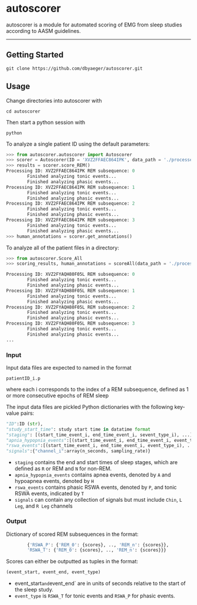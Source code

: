 # autoscorer
autoscorer is a module for automated scoring of EMG from sleep studies according to AASM guidelines.
___________________________________________________________________________________________________

## Getting Started

`git clone https://github.com/dbyaeger/autoscorer.git`

## Usage

Change directories into autoscorer with

`cd autoscorer`

Then start a python session with

`python`

To analyze a single patient ID using the default parameters:

```python
>>> from autoscorer.autoscorer import Autoscorer
>>> scorer = Autoscorer(ID = 'XVZ2FFAEC864IPK', data_path = './processed_data/processed')
>>> results = scorer.score_REM()
Processing ID: XVZ2FFAEC864IPK REM subsequence: 0
        Finished analyzing tonic events...
        Finished analyzing phasic events...
Processing ID: XVZ2FFAEC864IPK REM subsequence: 1
        Finished analyzing tonic events...
        Finished analyzing phasic events...
Processing ID: XVZ2FFAEC864IPK REM subsequence: 2
        Finished analyzing tonic events...
        Finished analyzing phasic events...
Processing ID: XVZ2FFAEC864IPK REM subsequence: 3
        Finished analyzing tonic events...
        Finished analyzing phasic events...
>>> human_annotations = scorer.get_annotations()
```

To analyze all of the patient files in a directory:

```python
>>> from autoscorer.Score_All
>>> scoring_results, human_annotations = scoreAll(data_path = './processed_data/processed')

Processing ID: XVZ2FYAQH80F05L REM subsequence: 0
        Finished analyzing tonic events...
        Finished analyzing phasic events...
Processing ID: XVZ2FYAQH80F05L REM subsequence: 1
        Finished analyzing tonic events...
        Finished analyzing phasic events...
Processing ID: XVZ2FYAQH80F05L REM subsequence: 2
        Finished analyzing tonic events...
        Finished analyzing phasic events...
Processing ID: XVZ2FYAQH80F05L REM subsequence: 3
        Finished analyzing tonic events...
        Finished analyzing phasic events...
...
```

### Input

Input data files are expected to named in the format

`patientID_i.p`

where each i corresponds to the index of a REM subsequence, defined as 1 or more consecutive epochs of REM sleep

The input data files are pickled Python dictionaries with the following key-value pairs:

```python
"ID":ID (str),
"study_start_time": study start time in datatime format
"staging": [(start_time_event_i, end_time_event_i, sevent_type_i), ...] (float, float, str)
"apnia_hypopnia_events":[(start_time_event_i, end_time_event_i, event_type_i), ] (float, float, str)
"rswa_events":[(start_time_event_i, end_time_event_i, event_type_i), ...] (float, float, str)
"signals":{"channel_i":array(n_seconds, sampling_rate)}
```

* `staging` contains the end and start times of sleep stages, which are defined as `R` or REM and 
`N` for non-REM. 
* `apnia_hypopnia_events` contains apnea events, denoted by `A` and hypoapnea events, denoted by `H`
* `rswa_events` contains phasic RSWA events, denoted by `P`, and tonic RSWA events, indicated by `T`
* `signals` can contain any collection of signals but must include `Chin`, `L Leg`, and `R Leg` channels

### Output

Dictionary of scored REM subsequences in the format:
```python
        {'RSWA_P': {'REM_0': {scores}, .., 'REM_n': {scores}},
        'RSWA_T': {'REM_0': {scores}, .., 'REM_n': {scores}}}
```

Scores can either be outputted as tuples in the format:
```python
(event_start, event_end, event_type)
```
* event_start` and `event_end` are in units of seconds relative to the start of the sleep study.  
* `event_type` is `RSWA_T` for tonic events and `RSWA_P` for phasic events.
